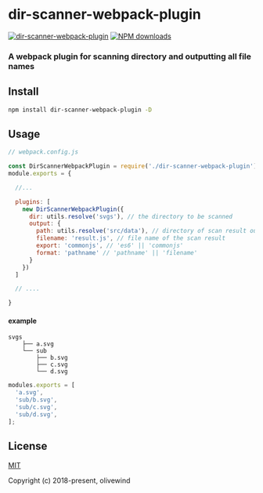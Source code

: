 # dir-scanner-webpack-plugin
[![dir-scanner-webpack-plugin](https://img.shields.io/npm/v/dir-scanner-webpack-plugin.svg?style=flat-square)](https://www.npmjs.org/package/dir-scanner-webpack-plugin)
[![NPM downloads](https://img.shields.io/npm/dt/dir-scanner-webpack-plugin.svg?style=flat-square)](https://npmjs.org/package/dir-scanner-webpack-plugin)

### A webpack plugin for scanning directory and outputting all file names

## Install
``` bash
npm install dir-scanner-webpack-plugin -D
```

## Usage
``` javascript
// webpack.config.js

const DirScannerWebpackPlugin = require('./dir-scanner-webpack-plugin')
module.exports = {

  //...

  plugins: [
    new DirScannerWebpackPlugin({
      dir: utils.resolve('svgs'), // the directory to be scanned
      output: {
        path: utils.resolve('src/data'), // directory of scan result output
        filename: 'result.js', // file name of the scan result
        export: 'commonjs', // 'es6' || 'commonjs' 
        format: 'pathname' // 'pathname' || 'filename'
      }
    })
  ]

  // ....

}
```


#### example
```
svgs
    ├── a.svg            
    └── sub   
        ├── b.svg 
        ├── c.svg 
        └── d.svg
```

``` javascript
modules.exports = [
  'a.svg',
  'sub/b.svg',
  'sub/c.svg',
  'sub/d.svg',
];
```

## License
[MIT](http://opensource.org/licenses/MIT)

Copyright (c) 2018-present, olivewind
